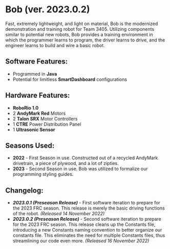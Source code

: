 # Bob (ver. 2023.0.2) #
Fast, extremely lightweight, and light on material, Bob is the modernized demonstration and training robot for Team 3405. Utilizing components similar to potential new robots, Bob provides a training environment in which the programmer learns to program, the driver learns to drive, and the engineer learns to build and wire a basic robot.


## Software Features: ##
- Programmed in **Java**
- Potential for limitless **SmartDashboard** configurations
 
## Hardware Features: ##
- **RoboRio 1.0**
- 2 **AndyMark Red** Motors
- 2 **Talon SRX** Motor Controllers
- 1 **CTRE** Power Distribution Panel
- 1 **Ultrasonic Sensor**

## Seasons Used: ##
- **2022** - First Season in use. Constructed out of a recycled AndyMark drivetrain, a piece of plywood, and a lot of zipties.
- **2023** - Second Season in use. Bob was utilized to formalize our programming styling guides.

## Changelog: ##
- ***2023.0.1 (Preseason Release)*** - First software iteration to prepare for the 2023 FRC season. This release is merely the basic driving functions of the robot. *(Released 14 November 2022)*
- ***2023.0.2 (Preseason Release)*** - Second software iteration to prepare for the 2023 FRC season. This release cleans up the Constants file, introducing a new Constants naming convention to better organize our constants file. This eliminates the need for multiple Constants files, thus streamlining our code even more. *(Released 16 November 2022)*
